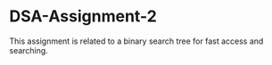 # DSA-Assignment-2
This assignment is related to a binary search tree for fast access and searching.
